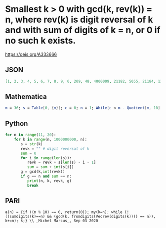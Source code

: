 # Smallest k \> 0 with gcd\(k, rev\(k\)\) \= n, where rev\(k\) is digit reversal of k and with sum of digits of k \= n, or 0 if no such k exists\.
https://oeis.org/A333666
## JSON
```JSON
[1, 2, 3, 4, 5, 6, 7, 8, 9, 0, 209, 48, 4000009, 21182, 5055, 21184, 13328, 288, 12844, 0, 1596, 2398, 13892, 2976, 52675, 45890, 2889, 61768, 178292, 0, 177475, 29984, 42999, 279718, 529865, 29988, 1009009009009, 485678, 1951599, 0, 694499, 655998, 1677688, 658988]
```
## Mathematica
```Mathematica
m = 36; s = Table[0, {m}]; c = 0; n = 1; While[c < m - Quotient[m, 10], g = GCD[n, FromDigits @ Reverse @ (d = IntegerDigits[n])]; If[g <= m && g == Plus @@ d && s[[g]] == 0, c++; s[[g]] = n]; n++]; s (* _Amiram Eldar_, Sep 03 2020 *)
```
## Python
```Python
for n in range(11, 20):
    for k in range(n, 1000000000, n):
       s = str(k)
       revk = "" # digit reversal of k
       sum = 0
       for i in range(len(s)):
          revk = revk + s[len(s) - i - 1]
          sum = sum + int(s[i])
       g = gcd(k,int(revk))
       if g == n and sum == n:
          print(n, k, revk, g)
          break
```
## PARI
```PARI
a(n) = {if ((n % 10) == 0, return(0)); my(k=n); while (! ((sumdigits(k)==n) && (gcd(k, fromdigits(Vecrev(digits(k)))) == n)), k+=n); k;} \\ _Michel Marcus_, Sep 03 2020
```
